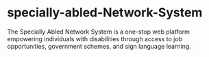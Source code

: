 # specially-abled-Network-System
The Specially Abled Network System is a one-stop web platform empowering individuals with disabilities through access to job opportunities, government schemes, and sign language learning.
